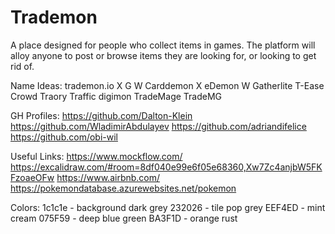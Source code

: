 # Trademon
A place designed for people who collect items in games. The platform will alloy anyone to post or browse items they are looking for, or looking to get rid of. 



Name Ideas:
trademon.io X  G W
Carddemon X
eDemon W
Gatherlite
T-Ease
Crowd
Traory
Traffic 
digimon
TradeMage
TradeMG

GH Profiles:
https://github.com/Dalton-Klein
https://github.com/WladimirAbdulayev
https://github.com/adriandifelice
https://github.com/obi-wil

Useful Links:
https://www.mockflow.com/
https://excalidraw.com/#room=8df040e99e6f05e68360,Xw7Zc4anjbW5FKFzoaeOFw
https://www.airbnb.com/
https://pokemondatabase.azurewebsites.net/pokemon

Colors:
1c1c1e - background dark grey
232026 - tile pop grey
EEF4ED - mint cream
075F59 - deep blue green
BA3F1D - orange rust